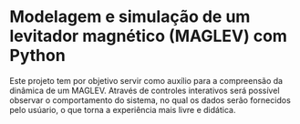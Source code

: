 # **Modelagem e simulação de um levitador magnético (MAGLEV) com Python**

Este projeto tem por objetivo servir como auxílio para a compreensão da dinâmica de um MAGLEV. Através de controles interativos será possível observar o comportamento do sistema, no qual os dados serão fornecidos pelo usúario, o que torna a experiência mais livre e didática.
